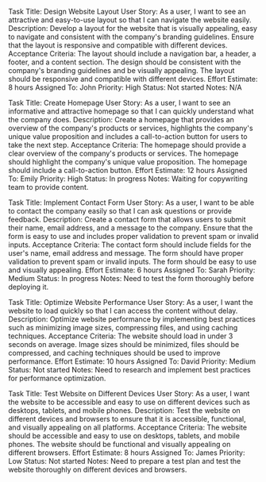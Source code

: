 <!-- need formatting -->

Task Title: Design Website Layout
User Story: As a user, I want to see an attractive and easy-to-use layout so that I can navigate the website easily.
Description: Develop a layout for the website that is visually appealing, easy to navigate and consistent with the company's branding guidelines. Ensure that the layout is responsive and compatible with different devices. Acceptance Criteria: The layout should include a navigation bar, a header, a footer, and a content section. The design should be consistent with the company's branding guidelines and be visually appealing. The layout should be responsive and compatible with different devices.
Effort Estimate: 8 hours
Assigned To: John
Priority: High
Status: Not started
Notes: N/A

Task Title: Create Homepage
User Story: As a user, I want to see an informative and attractive homepage so that I can quickly understand what the company does.
Description: Create a homepage that provides an overview of the company's products or services, highlights the company's unique value proposition and includes a call-to-action button for users to take the next step. Acceptance Criteria: The homepage should provide a clear overview of the company's products or services. The homepage should highlight the company's unique value proposition. The homepage should include a call-to-action button.
Effort Estimate: 12 hours
Assigned To: Emily
Priority: High
Status: In progress
Notes: Waiting for copywriting team to provide content.

Task Title: Implement Contact Form
User Story: As a user, I want to be able to contact the company easily so that I can ask questions or provide feedback.
Description: Create a contact form that allows users to submit their name, email address, and a message to the company. Ensure that the form is easy to use and includes proper validation to prevent spam or invalid inputs. Acceptance Criteria: The contact form should include fields for the user's name, email address and message. The form should have proper validation to prevent spam or invalid inputs. The form should be easy to use and visually appealing.
Effort Estimate: 6 hours
Assigned To: Sarah
Priority: Medium
Status: In progress
Notes: Need to test the form thoroughly before deploying it.

Task Title: Optimize Website Performance
User Story: As a user, I want the website to load quickly so that I can access the content without delay.
Description: Optimize website performance by implementing best practices such as minimizing image sizes, compressing files, and using caching techniques. Acceptance Criteria: The website should load in under 3 seconds on average. Image sizes should be minimized, files should be compressed, and caching techniques should be used to improve performance.
Effort Estimate: 10 hours
Assigned To: David
Priority: Medium
Status: Not started
Notes: Need to research and implement best practices for performance optimization.

Task Title: Test Website on Different Devices
User Story: As a user, I want the website to be accessible and easy to use on different devices such as desktops, tablets, and mobile phones.
Description: Test the website on different devices and browsers to ensure that it is accessible, functional, and visually appealing on all platforms. Acceptance Criteria: The website should be accessible and easy to use on desktops, tablets, and mobile phones. The website should be functional and visually appealing on different browsers.
Effort Estimate: 8 hours
Assigned To: James
Priority: Low
Status: Not started
Notes: Need to prepare a test plan and test the website thoroughly on different devices and browsers.

